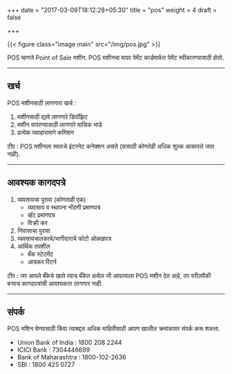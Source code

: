 +++
date = "2017-03-09T18:12:28+05:30"
title = "pos"
weight = 4
draft = false

+++

{{< figure class="image main" src="/img/pos.jpg" >}}

POS म्हणजे Point of Sale मशीन. POS मशीनचा वापर पेमेंट कार्डमार्फत पेमेंट स्वीकारण्यासाठी होतो.

---
## खर्च 
POS मशीनसाठी लागणारा खर्च : 

1. मशीनसाठी द्यावे लागणारे डिपॉझिट 
2. मशीन वापरण्यासाठी लागणारे मासिक भाडे 
3. प्रत्येक व्यवहारामागे कमिशन 

टीप : POS मशीनला स्वतःचे इंटरनेट कनेक्शन असते (यासाठी कोणतेही अधिक शुल्क आकारले जात नाही).

---
## आवश्यक कागदपत्रे 

1. व्यवसायचा पुरावा (कोणताही एक)
	* व्यवसाय व स्थापना नोंदणी प्रमाणपत्र
	* व्हॅट प्रमाणपत्र
	* विक्री कर
2. निवासाचा पुरावा 
3. व्यवसायचालकाचे/भागीदाराचे फोटो ओळखपत्र 
4. आर्थिक तपशील 
	* बँक स्टेटमेंट
	* आयकर रिटर्न

टीप : जर आपले बँकेचे खाते त्याच बँकेत असेल जी आपल्याला POS मशीन देत आहे, तर वरीलपैकी बऱ्याच कागदपत्रांची आवश्यकता लागणार नाही.

---
## संपर्क
POS मशिन घेण्यासाठी किंवा त्याबद्दल अधिक माहितीसाठी आपण खालील क्रमांकावर संपर्क करू शकता. 

- Union Bank of India : 1800 208 2244
- ICICI Bank : 7304446699
- Bank of Maharashtra : 1800-102-2636
- SBI : 1800 425 0727